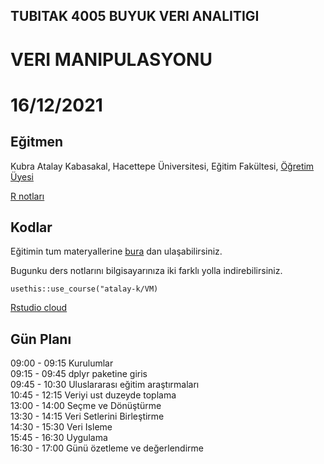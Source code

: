 ## TUBITAK 4005 BUYUK VERI ANALITIGI 


# VERI MANIPULASYONU 

# 16/12/2021

## Eğitmen

Kubra Atalay Kabasakal, Hacettepe Üniversitesi, Eğitim Fakültesi, [Öğretim Üyesi](https://avesis.hacettepe.edu.tr/katalay)
<br>

[R notları](http://www.rpubs.com/kkatalayders)   


## Kodlar
Eğitimin tum materyallerine [bura](https://github.com/atalay-k/VM.git) 
dan ulaşabilirsiniz. 

Bugunku ders notlarını bilgisayarınıza iki farklı yolla indirebilirsiniz.

```{r}
usethis::use_course("atalay-k/VM)
```


[Rstudio cloud](https://rstudio.cloud/project/3381892)




## Gün Planı

09:00 - 09:15 Kurulumlar 
<br>
09:15 - 09:45  dplyr paketine giris
<br>
09:45 - 10:30 Uluslararası eğitim araştırmaları
<br> 
10:45 - 12:15 Veriyi ust duzeyde toplama
<br>
13:00 - 14:00 Seçme ve Dönüştürme
<br>
13:30 - 14:15 Veri Setlerini Birleştirme
<br>
14:30 - 15:30 Veri Isleme
<br>
15:45 - 16:30 Uygulama
<br>
16:30 - 17:00 Günü özetleme ve değerlendirme
<br>

